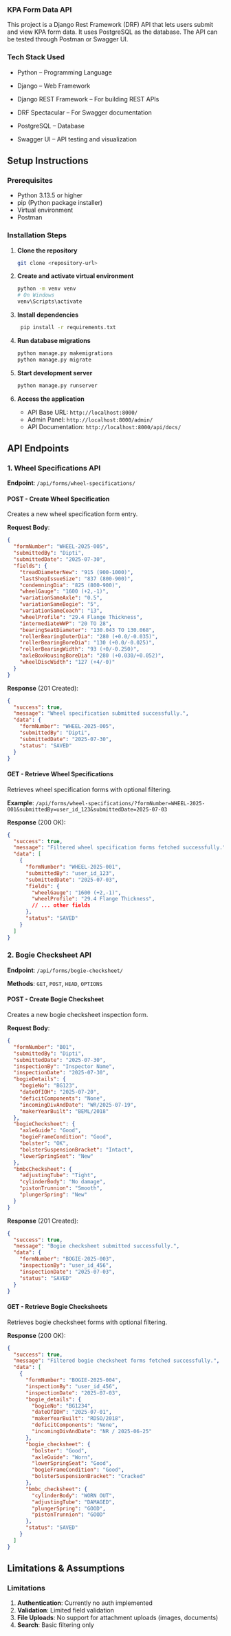 ### KPA Form Data API

This project is a Django Rest Framework (DRF) API that lets users submit and view KPA form data. It uses PostgreSQL as the database. The API can be tested through Postman or Swagger UI.

### Tech Stack Used

- Python – Programming Language

- Django – Web Framework

- Django REST Framework – For building REST APIs

- DRF Spectacular – For Swagger documentation

- PostgreSQL – Database

- Swagger UI – API testing and visualization


## Setup Instructions

### Prerequisites
- Python 3.13.5 or higher
- pip (Python package installer)
- Virtual environment 
- Postman

### Installation Steps

1. **Clone the repository**
   ```bash
   git clone <repository-url>
   ```

2. **Create and activate virtual environment**
   ```bash
   python -m venv venv
   # On Windows
   venv\Scripts\activate
   ```

3. **Install dependencies**
   ```bash
    pip install -r requirements.txt
   ```

4. **Run database migrations**
   ```bash
   python manage.py makemigrations
   python manage.py migrate
   ```

5. **Start development server**
   ```bash
   python manage.py runserver
   ```

7. **Access the application**
   - API Base URL: `http://localhost:8000/`
   - Admin Panel: `http://localhost:8000/admin/`
   - API Documentation: `http://localhost:8000/api/docs/`

## API Endpoints

### 1. Wheel Specifications API

**Endpoint**: `/api/forms/wheel-specifications/`

#### POST - Create Wheel Specification
Creates a new wheel specification form entry.

**Request Body**:
```json
{
  "formNumber": "WHEEL-2025-005",
  "submittedBy": "Dipti",
  "submittedDate": "2025-07-30",
  "fields": {
    "treadDiameterNew": "915 (900-1000)",
    "lastShopIssueSize": "837 (800-900)",
    "condemningDia": "825 (800-900)",
    "wheelGauge": "1600 (+2,-1)",
    "variationSameAxle": "0.5",
    "variationSameBogie": "5",
    "variationSameCoach": "13",
    "wheelProfile": "29.4 Flange Thickness",
    "intermediateWWP": "20 TO 28",
    "bearingSeatDiameter": "130.043 TO 130.068",
    "rollerBearingOuterDia": "280 (+0.0/-0.035)",
    "rollerBearingBoreDia": "130 (+0.0/-0.025)",
    "rollerBearingWidth": "93 (+0/-0.250)",
    "axleBoxHousingBoreDia": "280 (+0.030/+0.052)",
    "wheelDiscWidth": "127 (+4/-0)"
  }
}
```

**Response** (201 Created):
```json
{
  "success": true,
  "message": "Wheel specification submitted successfully.",
  "data": {
    "formNumber": "WHEEL-2025-005",
    "submittedBy": "Dipti",
    "submittedDate": "2025-07-30",
    "status": "SAVED"
  }
}
```

#### GET - Retrieve Wheel Specifications
Retrieves wheel specification forms with optional filtering.

**Example**: `/api/forms/wheel-specifications/?formNumber=WHEEL-2025-001&submittedBy=user_id_123&submittedDate=2025-07-03`

**Response** (200 OK):
```json
{
  "success": true,
  "message": "Filtered wheel specification forms fetched successfully.",
  "data": [
    {
      "formNumber": "WHEEL-2025-001",
      "submittedBy": "user_id_123",
      "submittedDate": "2025-07-03",
      "fields": {
        "wheelGauge": "1600 (+2,-1)",
        "wheelProfile": "29.4 Flange Thickness",
        // ... other fields
      },
      "status": "SAVED"
    }
  ]
}
```

### 2. Bogie Checksheet API

**Endpoint**: `/api/forms/bogie-checksheet/`

**Methods**: `GET`, `POST`, `HEAD`, `OPTIONS`

#### POST - Create Bogie Checksheet
Creates a new bogie checksheet inspection form.

**Request Body**:
```json
{
  "formNumber": "B01",
  "submittedBy": "Dipti",
  "submittedDate": "2025-07-30",
  "inspectionBy": "Inspector Name",
  "inspectionDate": "2025-07-30",
  "bogieDetails": {
    "bogieNo": "BG123",
    "dateOfIOH": "2025-07-20",
    "deficitComponents": "None",
    "incomingDivAndDate": "WR/2025-07-19",
    "makerYearBuilt": "BEML/2018"
  },
  "bogieChecksheet": {
    "axleGuide": "Good",
    "bogieFrameCondition": "Good",
    "bolster": "OK",
    "bolsterSuspensionBracket": "Intact",
    "lowerSpringSeat": "New"
  },
  "bmbcChecksheet": {
    "adjustingTube": "Tight",
    "cylinderBody": "No damage",
    "pistonTrunnion": "Smooth",
    "plungerSpring": "New"
  }
}
```

**Response** (201 Created):
```json
{
  "success": true,
  "message": "Bogie checksheet submitted successfully.",
  "data": {
    "formNumber": "BOGIE-2025-003",
    "inspectionBy": "user_id_456",
    "inspectionDate": "2025-07-03",
    "status": "SAVED"
  }
}
```

#### GET - Retrieve Bogie Checksheets
Retrieves bogie checksheet forms with optional filtering.

**Response** (200 OK):
```json
{
  "success": true,
  "message": "Filtered bogie checksheet forms fetched successfully.",
  "data": [
    {
      "formNumber": "BOGIE-2025-004",
      "inspectionBy": "user_id_456",
      "inspectionDate": "2025-07-03",
      "bogie_details": {
        "bogieNo": "BG1234",
        "dateOfIOH": "2025-07-01",
        "makerYearBuilt": "RDSO/2018",
        "deficitComponents": "None",
        "incomingDivAndDate": "NR / 2025-06-25"
      },
      "bogie_checksheet": {
        "bolster": "Good",
        "axleGuide": "Worn",
        "lowerSpringSeat": "Good",
        "bogieFrameCondition": "Good",
        "bolsterSuspensionBracket": "Cracked"
      },
      "bmbc_checksheet": {
        "cylinderBody": "WORN OUT",
        "adjustingTube": "DAMAGED",
        "plungerSpring": "GOOD",
        "pistonTrunnion": "GOOD"
      },
      "status": "SAVED"
    }
  ]
}
```

## Limitations & Assumptions

### Limitations
1. **Authentication**: Currently no auth implemented
2. **Validation**: Limited field validation 
3. **File Uploads**: No support for attachment uploads (images, documents)
4. **Search**: Basic filtering only 









